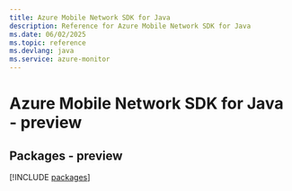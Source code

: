```yaml
---
title: Azure Mobile Network SDK for Java
description: Reference for Azure Mobile Network SDK for Java
ms.date: 06/02/2025
ms.topic: reference
ms.devlang: java
ms.service: azure-monitor
---
```

# Azure Mobile Network SDK for Java - preview
## Packages - preview
[!INCLUDE [packages](mobile-network-index.md)]
